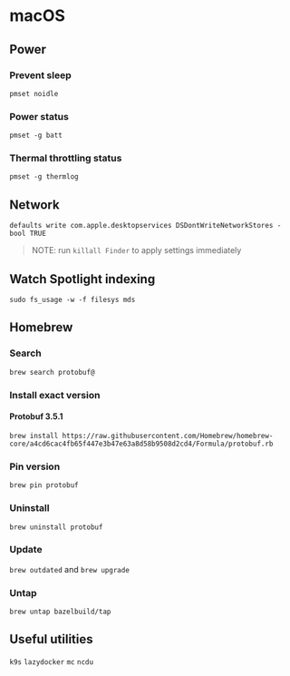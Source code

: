 # macOS

## Power

### Prevent sleep

`pmset noidle`

### Power status

`pmset -g batt`

### Thermal throttling status

`pmset -g thermlog`

## Network

`defaults write com.apple.desktopservices DSDontWriteNetworkStores -bool TRUE`
> NOTE: run `killall Finder` to apply settings immediately 


## Watch Spotlight indexing

`sudo fs_usage -w -f filesys mds`

## Homebrew

### Search

`brew search protobuf@`

### Install exact version

#### Protobuf 3.5.1

`brew install https://raw.githubusercontent.com/Homebrew/homebrew-core/a4cd6cac4fb65f447e3b47e63a8d58b9508d2cd4/Formula/protobuf.rb`

### Pin version

`brew pin protobuf`

### Uninstall

`brew uninstall protobuf`

### Update

`brew outdated` and `brew upgrade`

### Untap

`brew untap bazelbuild/tap`

## Useful utilities

`k9s`
`lazydocker`
`mc`
`ncdu`
